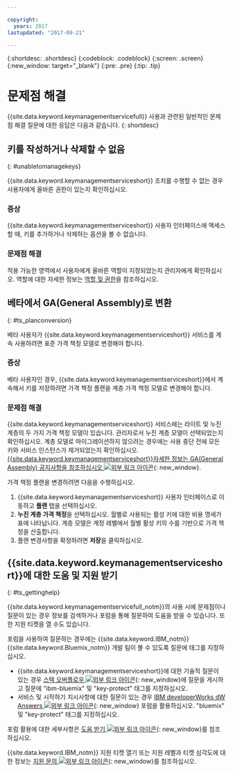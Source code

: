 ```yaml
---

copyright:
  years: 2017
lastupdated: "2017-09-21"

---
```


{:shortdesc: .shortdesc}
{:codeblock: .codeblock}
{:screen: .screen}
{:new_window: target="_blank"}
{:pre: .pre}
{:tip: .tip}

# 문제점 해결

{{site.data.keyword.keymanagementservicefull}} 사용과 관련된 일반적인 문제점 해결 질문에 대한 응답은 다음과 같습니다.
{: shortdesc}

## 키를 작성하거나 삭제할 수 없음
{: #unabletomanagekeys}

{{site.data.keyword.keymanagementserviceshort}} 조치를 수행할 수 없는 경우 사용자에게 올바른 권한이 있는지 확인하십시오. 

### 증상

{{site.data.keyword.keymanagementserviceshort}} 사용자 인터페이스에 액세스할 때, 키를 추가하거나 삭제하는 옵션을 볼 수 없습니다. 

### 문제점 해결

적용 가능한 영역에서 사용자에게 올바른 역할이 지정되었는지 관리자에게 확인하십시오. 역할에 대한 자세한 정보는 [역할 및 권한](/docs/services/keymgmt/keyprotect_manage_access.html#roles)을 참조하십시오. 

## 베타에서 GA(General Assembly)로 변환
{: #ts_planconversion}

베타 사용자가 {{site.data.keyword.keymanagementserviceshort}} 서비스를 계속 사용하려면 표준 가격 책정 모델로 변경해야 합니다. 

### 증상

베타 사용자인 경우, {{site.data.keyword.keymanagementserviceshort}}에서 계속해서 키를 저장하려면 가격 책정 플랜을 계층 가격 책정 모델로 변경해야 합니다. 

### 문제점 해결

{{site.data.keyword.keymanagementserviceshort}} 서비스에는 라이트 및 누진 계층의 두 가지 가격 책정 모델이 있습니다. 관리자로서 누진 계층 모델이 선택되었는지 확인하십시오. 계층 모델로 마이그레이션하지 않으려는 경우에는 사용 중단 전에 모든 키와 서비스 인스턴스가 제거되었는지 확인하십시오. [{{site.data.keyword.keymanagementserviceshort}}자세한 정보는 GA(General Assembly) 공지사항을 참조하십시오 ![외부 링크 아이콘](../../icons/launch-glyph.svg "외부 링크 아이콘")]("https://www.ibm.com/blogs/bluemix/2016/12/dallas-key-protect-ga/"){: new_window}. 

가격 책정 플랜을 변경하려면 다음을 수행하십시오. 

1. {{site.data.keyword.keymanagementserviceshort}} 사용자 인터페이스로 이동하고 **플랜** 탭을 선택하십시오. 
2. **누진 계층 가격 책정**을 선택하십시오.
   월별로 사용되는 활성 키에 대한 비용 명세가 표에 나타납니다. 계층 모델은 계정 레벨에서 월별 활성 키의 수를 기반으로 가격 책정을 산출합니다. 
3. 플랜 변경사항을 확정하려면 **저장**을 클릭하십시오. 

## {{site.data.keyword.keymanagementserviceshort}}에 대한 도움 및 지원 받기
{: #ts_gettinghelp}

{{site.data.keyword.keymanagementservicefull_notm}}의 사용 시에 문제점이나 질문이 있는 경우 정보를 검색하거나 포럼을 통해 질문하여 도움을 받을 수 있습니다. 또한 지원 티켓을 열 수도 있습니다.

포럼을 사용하여 질문하는 경우에는 {{site.data.keyword.IBM_notm}} {{site.data.keyword.Bluemix_notm}} 개발 팀이 볼 수 있도록 질문에 태그를 지정하십시오. 

- {{site.data.keyword.keymanagementserviceshort}}에 대한 기술적 질문이 있는 경우 [스택 오버플로우 ![외부 링크 아이콘](../../icons/launch-glyph.svg "외부 링크 아이콘")](http://stackoverflow.com/search?q=key-protect+ibm-bluemix){: new_window}에 질문을 게시하고 질문에 "ibm-bluemix" 및 "key-protect" 태그를 지정하십시오.  
- 서비스 및 시작하기 지시사항에 대한 질문이 있는 경우 [IBM developerWorks dW Answers ![외부 링크 아이콘](../../icons/launch-glyph.svg "외부 링크 아이콘")](https://developer.ibm.com/answers/topics/key-protect/?smartspace=bluemix){: new_window} 포럼을 활용하십시오. "bluemix" 및 "key-protect" 태그를 지정하십시오. 

포럼 활용에 대한 세부사항은 [도움 받기 ![외부 링크 아이콘](../../icons/launch-glyph.svg "외부 링크 아이콘")](https://console.bluemix.net/docs/support/index.html#getting-help){: new_window}를 참조하십시오. 

{{site.data.keyword.IBM_notm}} 지원 티켓 열기 또는 지원 레벨과 티켓 심각도에 대한 정보는 [지원 문의 ![외부 링크 아이콘](../../icons/launch-glyph.svg "외부 링크 아이콘")](https://console.bluemix.net/docs/support/index.html#contacting-support){: new_window}를 참조하십시오. 
